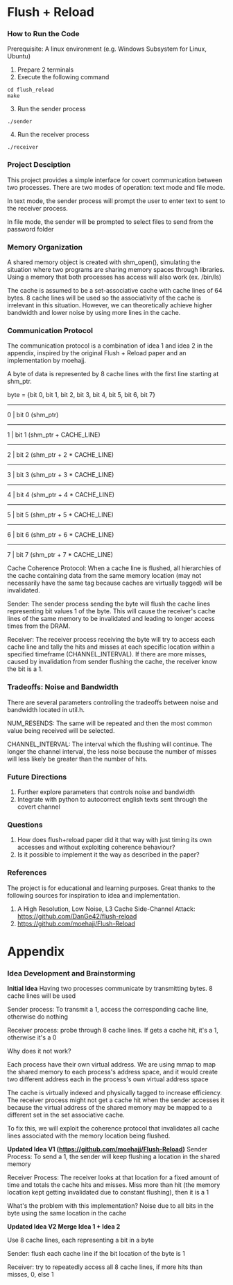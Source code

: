 # Flush + Reload

### How to Run the Code
Prerequisite: A linux environment (e.g. Windows Subsystem for Linux, Ubuntu)

1. Prepare 2 terminals 
2. Execute the following command
```
cd flush_reload
make
```
3. Run the sender process
```
./sender
```
4. Run the receiver process
```
./receiver
```

### Project Desciption

This project provides a simple interface for covert communication between two processes. There are two modes of operation: text mode and file mode. 

In text mode, the sender process will prompt the user to enter text to sent to the receiver process. 

In file mode, the sender will be prompted to select files to send from the password folder 

### Memory Organization

A shared memory object is created with shm_open(), simulating the situation where two programs are sharing memory spaces through libraries. Using a memory that both processes has access will also work (ex. /bin/ls)

The cache is assumed to be a set-associative cache with cache lines of 64 bytes. 8 cache lines will be used so the associativity of the cache is irrelevant in this situation. However, we can theoretically achieve higher bandwidth and lower noise by using more lines in the cache.

### Communication Protocol 

The communication protocol is a combination of idea 1 and idea 2 in the appendix, inspired by the original Flush + Reload paper and an implementation by moehajj. 

A byte of data is represented by 8 cache lines with the first line starting at shm_ptr. 

byte = {bit 0, bit 1, bit 2, bit 3, bit 4, bit 5, bit 6, bit 7}
_________
0 | bit 0 (shm_ptr)
_________
1 | bit 1 (shm_ptr + CACHE_LINE)
_________
2 | bit 2 (shm_ptr + 2 * CACHE_LINE)
_________
3 | bit 3 (shm_ptr + 3 * CACHE_LINE)
_________
4 | bit 4 (shm_ptr + 4 * CACHE_LINE)
_________
5 | bit 5 (shm_ptr + 5 * CACHE_LINE)
_________
6 | bit 6 (shm_ptr + 6 * CACHE_LINE)
_________
7 | bit 7 (shm_ptr + 7 * CACHE_LINE)

Cache Coherence Protocol: When a cache line is flushed, all hierarchies of the cache containing data from the same memory location (may not necessarily have the same tag because caches are virtually tagged) will be invalidated.

Sender: The sender process sending the byte will flush the cache lines representing bit values 1 of the byte. This will cause the receiver's cache lines of the same memory to be invalidated and leading to longer access times from the DRAM. 

Receiver: The receiver process receiving the byte will try to access each cache line and tally the hits and misses at each specific location within a specified timeframe (CHANNEL_INTERVAL). If there are more misses, caused by invalidation from sender flushing the cache, the receiver know the bit is a 1. 

### Tradeoffs: Noise and Bandwidth

There are several parameters controlling the tradeoffs between noise and bandwidth located in util.h. 

NUM_RESENDS: The same will be repeated and then the most common value being received will be selected. 

CHANNEL_INTERVAL: The interval which the flushing will continue. The longer the channel interval, the less noise because the number of misses will less likely be greater than the number of hits. 

### Future Directions 
1. Further explore parameters that controls noise and bandwidth
2. Integrate with python to autocorrect english texts sent through the covert channel

### Questions
1. How does flush+reload paper did it that way with just timing its own accesses and without exploiting coherence behaviour? 
2. Is it possible to implement it the way as described in the paper?

### References
The project is for educational and learning purposes. Great thanks to the following sources for inspiration to idea and implementation.  
1. A High Resolution, Low Noise, L3 Cache Side-Channel Attack: https://github.com/DanGe42/flush-reload
2. https://github.com/moehajj/Flush-Reload

# Appendix

### Idea Development and Brainstorming

**Initial Idea**
Having two processes communicate by transmitting bytes. 8 cache lines will be used

Sender process: To transmit a 1, access the corresponding cache line, otherwise do nothing

Receiver process: probe through 8 cache lines. If gets a cache hit, it's a 1, otherwise it's a 0 

Why does it not work?

Each process have their own virtual address. We are using mmap to map the shared memory to each process's address space, and it would create two different address each in the process's own virtual address space

The cache is virtually indexed and physically tagged to increase efficiency. The receiver process might not get a cache hit when the sender accesses it because the virtual address of the shared memory may be mapped to a different set in the set associative cache. 

To fix this, we will exploit the coherence protocol that invalidates all cache lines associated with the memory location being flushed. 

**Updated Idea V1 (https://github.com/moehajj/Flush-Reload)**
Sender Process: To send a 1, the sender will keep flushing a location in the shared memory 

Receiver Process: The receiver looks at that location for a fixed amount of time and totals the cache hits and misses. Miss more than hit (the memory location kept getting invalidated due to constant flushing), then it is a 1

What's the problem with this implementation? Noise due to all bits in the byte using the same location in the cache 

**Updated Idea V2 Merge Idea 1 + Idea 2**

Use 8 cache lines, each representing a bit in a byte

Sender: flush each cache line if the bit location of the byte is 1

Receiver: try to repeatedly access all 8 cache lines, if more hits than misses, 0, else 1